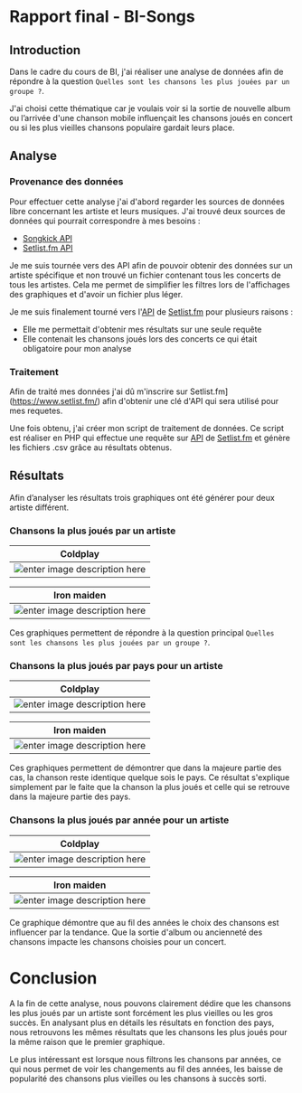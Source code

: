 # Rapport final - BI-Songs

## Introduction
Dans le cadre du cours de BI, j'ai réaliser une analyse de données afin de répondre à la question `Quelles sont les chansons les plus jouées par un groupe ?`.

J'ai choisi cette thématique car je voulais voir si la sortie de nouvelle album ou l’arrivée d'une chanson mobile influençait les chansons joués en concert ou si les plus vieilles chansons populaire gardait leurs place.

## Analyse
### Provenance des données
Pour effectuer cette analyse j'ai d'abord regarder les sources de données libre concernant les artiste et leurs musiques.
J'ai trouvé deux sources de données qui pourrait correspondre à mes besoins :

 - [Songkick API](https://www.songkick.com/developer)
 - [Setlist.fm API](https://api.setlist.fm/docs/1.0/index.html)

Je me suis tournée vers des API afin de pouvoir obtenir des données sur un artiste spécifique et non trouvé un fichier contenant tous les concerts de tous les artistes. Cela me permet de simplifier les filtres lors de l'affichages des graphiques et d'avoir un fichier plus léger.

Je me suis finalement tourné vers l'[API](https://api.setlist.fm/docs/1.0/index.html) de [Setlist.fm](https://www.setlist.fm/) pour plusieurs raisons :

 - Elle me permettait d'obtenir mes résultats sur une seule requête
 - Elle contenait les chansons joués lors des concerts ce qui était obligatoire pour mon analyse
### Traitement
Afin de traité mes données j'ai dû m'inscrire sur Setlist.fm](https://www.setlist.fm/) afin d'obtenir une clé d'API qui sera utilisé pour mes requetes.

Une fois obtenu, j'ai créer mon script de traitement de données. Ce script est réaliser en PHP qui effectue une requête sur [API](https://api.setlist.fm/docs/1.0/index.html) de [Setlist.fm](https://www.setlist.fm/) et génère les fichiers .csv grâce au résultats obtenus.

## Résultats

Afin d’analyser les résultats trois graphiques ont été générer pour deux artiste différent. 

### Chansons la plus joués par un artiste

|  Coldplay  |
|---|
| ![enter image description here](https://i.imgur.com/PvBPiwf.png)  |

|  Iron maiden  |
|---|
| ![enter image description here](https://i.imgur.com/inptzQv.png)  |


Ces graphiques permettent de répondre à la question principal `Quelles sont les chansons les plus jouées par un groupe ?`. 

### Chansons la plus joués par pays pour un artiste

|  Coldplay  |
|---|
| ![enter image description here](https://i.imgur.com/0FTRnAy.png)  |

|  Iron maiden  |
|---|
| ![enter image description here](https://i.imgur.com/PcRTkp5.png)  |

Ces graphiques permettent de démontrer que dans la majeure partie des cas, la chanson reste identique quelque sois le pays. Ce résultat s'explique simplement par le faite que la chanson la plus joués et celle qui se retrouve dans la majeure partie des pays.

### Chansons la plus joués par année pour un artiste

|  Coldplay  |
|---|
| ![enter image description here](https://i.imgur.com/zpfr3IW.png)  |

|  Iron maiden  |
|---|
| ![enter image description here](https://i.imgur.com/0zswKUm.png)  |


Ce graphique démontre que au fil des années le choix des chansons est influencer par la tendance. Que la sortie d'album ou ancienneté des chansons impacte les chansons choisies pour un concert.

# Conclusion

A la fin de cette analyse, nous pouvons clairement dédire que les chansons les plus joués par un artiste sont forcément les plus vieilles ou les gros succès. En analysant plus en détails les résultats en fonction des pays, nous retrouvons les mêmes résultats que les chansons les plus joués pour la même raison que le premier graphique.

Le plus intéressant est lorsque nous filtrons les chansons par années, ce qui nous permet de voir les changements au fil des années, les baisse de popularité des chansons plus vieilles ou les chansons à succès sorti. 
